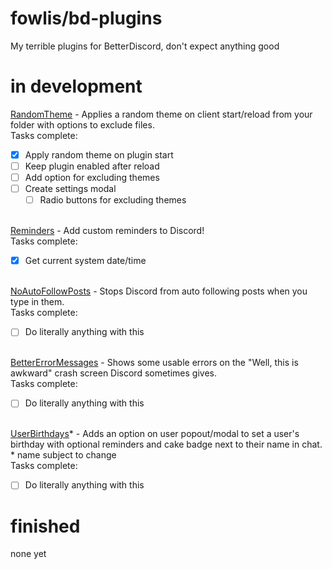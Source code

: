 # fowlis/bd-plugins

My terrible plugins for BetterDiscord, don't expect anything good

# in development

<a href="https://github.com/fowlis/bd-plugins/tree/main/RandomTheme" target="_blank">RandomTheme</a> - Applies a random theme on client start/reload from your folder with options to exclude files.<br>
Tasks complete:

- [x] Apply random theme on plugin start
- [ ] Keep plugin enabled after reload
- [ ] Add option for excluding themes
- [ ] Create settings modal
  - [ ] Radio buttons for excluding themes

<br><a href="https://github.com/fowlis/bd-plugins/tree/main/Reminders" target="_blank">Reminders</a> - Add custom reminders to Discord!<br>
Tasks complete:
- [x] Get current system date/time

<br><a href="https://github.com/fowlis/bd-plugins/tree/main/NoAutoFollowPosts" target="_blank">NoAutoFollowPosts</a> - Stops Discord from auto following posts when you type in them.<br>
Tasks complete:
- [ ] Do literally anything with this

<br><a href="https://github.com/fowlis/bd-plugins/tree/main/BetterErrorMessages" target="_blank">BetterErrorMessages</a> - Shows some usable errors on the "Well, this is awkward" crash screen Discord sometimes gives.<br>
Tasks complete:
- [ ] Do literally anything with this

<br><a href="https://github.com/fowlis/bd-plugins/tree/main/UserBirthdays" target="_blank">UserBirthdays</a>* - Adds an option on user popout/modal to set a user's birthday with optional reminders and cake badge next to their name in chat.<br> * name subject to change <br>
Tasks complete:
- [ ] Do literally anything with this

# finished

none yet
